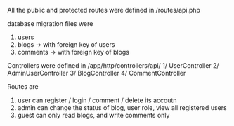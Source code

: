 All the public and protected routes were defined in 
/routes/api.php

database migration files were
1. users
2. blogs -> with foreign key of users
3. comments -> with foreign key of blogs

Controllers were defined in /app/http/controllers/api/
1/ UserController
2/ AdminUserController
3/ BlogController
4/ CommentController

Routes are
1. user can register / login / comment / delete its accoutn
2. admin can change the status of blog, user role, view all registered users
3. guest can only read blogs, and write comments only
